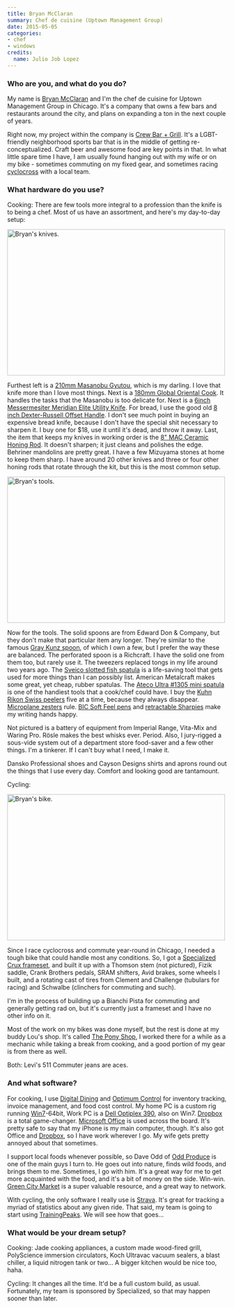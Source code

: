 ```yaml
---
title: Bryan McClaran
summary: Chef de cuisine (Uptown Management Group)
date: 2015-05-05
categories:
- chef
- windows
credits:
  name: Julio Job Lopez
---
```


### Who are you, and what do you do?

My name is [Bryan McClaran](http://www.twitter.com/bryanlikesbikes "Bryan's Twitter account.") and I'm the chef de cuisine for Uptown Management Group in Chicago. It's a company that owns a few bars and restaurants around the city, and plans on expanding a ton in the next couple of years.

Right now, my project within the company is [Crew Bar + Grill](http://www.worldsgreatestbar.com/ "A sports bar in Chicago."). It's a LGBT-friendly neighborhood sports bar that is in the middle of getting re-conceptualized. Craft beer and awesome food are key points in that. In what little spare time I have, I am usually found hanging out with my wife or on my bike - sometimes commuting on my fixed gear, and sometimes racing [cyclocross](http://chicrosscup.com/ "A cyclocross competition in Chicago.") with a local team.

### What hardware do you use?

Cooking: There are few tools more integral to a profession than the knife is to being a chef. Most of us have an assortment, and here's my day-to-day setup:

<img src="/images/interviews/bryan.mcclaran/knives.jpg" width="500" height="335" alt="Bryan's knives." class="detail">

Furthest left is a [210mm Masanobu Gyutou][vg-10-gyutou], which is my darling. I love that knife more than I love most things. Next is a [180mm Global Oriental Cook][g-4]. It handles the tasks that the Masanobu is too delicate for. Next is a [6inch Messermesiter Meridian Elite Utility Knife][meridian-elite-6-inch]. For bread, I use the good old [8 inch Dexter-Russell Offset Handle][basics-sandwich-8-inch]. I don't see much point in buying an expensive bread knife, because I don't have the special shit necessary to sharpen it. I buy one for $18, use it until it's dead, and throw it away. Last, the item that keeps my knives in working order is the [8" MAC Ceramic Honing Rod][sr-85]. It doesn't sharpen; it just cleans and polishes the edge. Behriner mandolins are pretty great. I have a few Mizuyama stones at home to keep them sharp. I have around 20 other knives and three or four other honing rods that rotate through the kit, but this is the most common setup.

<img src="/images/interviews/bryan.mcclaran/tools.jpg" width="500" height="335" alt="Bryan's tools." class="detail">

Now for the tools. The solid spoons are from Edward Don & Company, but they don't make that particular item any longer. They're similar to the famous [Gray Kunz spoon][gray-kunz-spoon], of which I own a few, but I prefer the way these are balanced. The perforated spoon is a Richcraft. I have the solid one from them too, but rarely use it. The tweezers replaced tongs in my life around two years ago. The [Sveico slotted fish spatula][sv4055] is a life-saving tool that gets used for more things than I can possibly list. American Metalcraft makes some great, yet cheap, rubber spatulas. The [Ateco Ultra #1305 mini spatula][1305] is one of the handiest tools that a cook/chef could have. I buy the [Kuhn Rikon Swiss peelers][original-swiss-peeler] five at a time, because they always disappear. [Microplane zesters][classic-series-zester] rule. [BIC Soft Feel pens][soft-feel] and [retractable Sharpies][retractable-fine-point] make my writing hands happy.

Not pictured is a battery of equipment from Imperial Range, Vita-Mix and Waring Pro. Rӧsle makes the best whisks ever. Period. Also, I jury-rigged a sous-vide system out of a department store food-saver and a few other things. I'm a tinkerer. If I can't buy what I need, I make it.

Dansko Professional shoes and Cayson Designs shirts and aprons round out the things that I use every day. Comfort and looking good are tantamount.

Cycling:

<img src="/images/interviews/bryan.mcclaran/bike.jpg" width="500" height="335" alt="Bryan's bike." class="detail">

Since I race cyclocross and commute year-round in Chicago, I needed a tough bike that could handle most any conditions. So, I got a [Specialized Crux frameset][crux], and built it up with a Thomson stem (not pictured), Fizik saddle, Crank Brothers pedals, SRAM shifters, Avid brakes, some wheels I built, and a rotating cast of tires from Clement and Challenge (tubulars for racing) and Schwalbe (clinchers for commuting and such).

I'm in the process of building up a Bianchi Pista for commuting and generally getting rad on, but it's currently just a frameset and I have no other info on it.

Most of the work on my bikes was done myself, but the rest is done at my buddy Lou's shop. It's called [The Pony Shop](http://www.ponyshop.com/ "A bike shop in Chicago."), I worked there for a while as a mechanic while taking a break from cooking, and a good portion of my gear is from there as well.

Both: Levi's 511 Commuter jeans are aces.

### And what software?

For cooking, I use [Digital Dining][digital-dining] and [Optimum Control][optimum-control] for inventory tracking, invoice management, and food cost control. My home PC is a custom rig running [Win7][windows-7]-64bit, Work PC is a [Dell Optiplex 390][optiplex-390], also on Win7. [Dropbox][] is a total game-changer. [Microsoft Office][office] is used across the board. It's pretty safe to say that my iPhone is my main computer, though. It's also got Office and [Dropbox][dropbox-ios], so I have work wherever I go. My wife gets pretty annoyed about that sometimes.

I support local foods whenever possible, so Dave Odd of [Odd Produce](http://www.oddproduce.com/ "A produce and foraging company in Chicago.") is one of the main guys I turn to. He goes out into nature, finds wild foods, and brings them to me. Sometimes, I go with him. It's a great way for me to get more acquainted with the food, and it's a bit of money on the side. Win-win. [Green City Market](http://www.greencitymarket.org/ "A produce marketplace educator in Chicago.") is a super valuable resource, and a great way to network.

With cycling, the only software I really use is [Strava][]. It's great for tracking a myriad of statistics about any given ride. That said, my team is going to start using [TrainingPeaks][]. We will see how that goes...

### What would be your dream setup?

Cooking: Jade cooking appliances, a custom made wood-fired grill, PolyScience immersion circulators, Koch Ultravac vacuum sealers, a blast chiller, a liquid nitrogen tank or two... A bigger kitchen would be nice too, haha.

Cycling: It changes all the time. It'd be a full custom build, as usual. Fortunately, my team is sponsored by Specialized, so that may happen sooner than later.

[1305]: https://www.amazon.com/Ateco-0-75-Inch-Small-Sized-Spatula/dp/B0000VLEU4/ "A small spatula."
[basics-sandwich-8-inch]: http://knives.dexter1818.com/shop/dexter-basics/bread-knives/p94807.html "A sandwich knife."
[classic-series-zester]: http://us.microplane.com/microplaneclassicserieszestergrater.aspx "A zester and grater."
[crux]: http://www.specialized.com/us/en/bikes/road/crux "A model of road bike."
[digital-dining]: https://www.digitaldining.com/ "Point of sale software."
[dropbox-ios]: https://www.dropbox.com/iphoneapp "An iOS version of the syncing software."
[dropbox]: https://www.dropbox.com/ "Online syncing and storage."
[g-4]: http://www.global-knife.com/products/g/product_g-4.html "A chef's knife."
[gray-kunz-spoon]: http://graykunz.net/kunz-food/gray-kunz-spoon/ "A spoon."
[meridian-elite-6-inch]: http://www.messermeister.com/Meridian-Elite-6-Inch-Utility-Knife/ "A utility knife."
[office]: https://products.office.com/en-us/home "An office productivity suite."
[optimum-control]: https://tracrite.net/ "Restaurant management software."
[optiplex-390]: https://www.dell.com/us/business/p/optiplex-390/pd "A desktop PC."
[original-swiss-peeler]: https://www.kuhnrikonshop.com/product/original-swiss-peeler-red "A peeler."
[retractable-fine-point]: https://www.sharpie.com/enUS/Pages/retractable-fine-point-marker.aspx "A retractable marker."
[soft-feel]: https://www.amazon.com/BIC-Retractable-Ballpoint-Medium-12-Count/dp/B00006IE82 "A ballpoint pen."
[sr-85]: https://www.macknife.com/kitchen/products-by-series/sharpeners-a-hones/honing-rods/77-sr-85-mac-8fq-white-ceramic-honing-rod.html?vmcchk=1 "A ceramic honing rod."
[strava]: https://www.strava.com/ "A running/cycling tracking and performance service."
[sv4055]: https://www.amazon.com/Sveico-SV4055-Slotted-Fish-Spatula/dp/B001UAOMJE "A slotted fish spatula."
[trainingpeaks]: http://www.trainingpeaks.com "A training and workout tracking service."
[vg-10-gyutou]: http://korin.com/Masanobu-VG-10-Gyutou_2 "A chef's knife."
[windows-7]: https://en.wikipedia.org/wiki/Windows_7 "An operating system."

